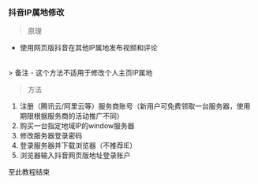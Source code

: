 ### 抖音IP属地修改

> 原理
- 使用网页版抖音在其他IP属地发布视频和评论
</br>
> 备注
- 这个方法不适用于修改个人主页IP属地

> 方法

1. 注册（腾讯云/阿里云等）服务商账号（新用户可免费领取一台服务器，使用期限根据服务商的活动推广不同）
2. 购买一台指定地域IP的window服务器
3. 修改服务器登录密码
4. 登录服务器并下载浏览器（不推荐IE）
5. 浏览器输入抖音网页版地址登录账户

至此教程结束

